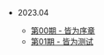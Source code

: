 - 2023.04

  - [第00期 - 皆为序章](weekly/00.md)
  - [第01期 - 皆为测试](weekly/01.md)
  <!-- - [Writing more pages](more-pages.md)
  - [Custom navbar](custom-navbar.md)
  - [Cover page](cover.md) -->
